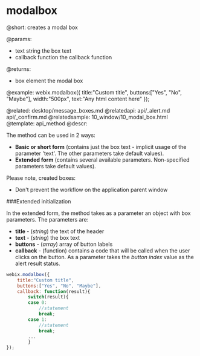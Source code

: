 modalbox
========

@short:
	creates a modal box

@params:
- text	string  the box text 
- callback	function 	the callback function

@returns:
- box    element  the modal box  

@example:
	webix.modalbox({
		title:"Custom title",
		buttons:["Yes", "No", "Maybe"],
		width:"500px",
		text:"Any html content here"
	});



@related: 
	desktop/message_boxes.md
@relatedapi: 
	api/_alert.md
    api/_confirm.md
@relatedsample:
	10_window/10_modal_box.html
@template:	api_method
@descr:

The method can be used in 2 ways:

- **Basic or short form** (contains just the box text - implicit usage of the parameter 'text'. The other parameters take default values).
- **Extended form** (contains several available parameters. Non-specified parameters take default values).

Please note, created boxes:

- Don't prevent the workflow on the application parent window

###Extended initialization

In the extended form, the method takes as a parameter an object with box parameters. The parameters are:

- **title** - (*string*) the text of the header
- **text** - (*string*) the box text
- **buttons** - (*array*) array of button labels
- **callback** - (function) contains a code that will be called when the user clicks on the button. As a parameter takes the *button index* value as the alert result status.

~~~js
webix.modalbox({
	title:"Custom title",
	buttons:["Yes", "No", "Maybe"],
	callback: function(result){
        switch(result){
        case 0: 
            //statement
            break;
        case 1:
            //statement
            break;
        ...
        }	
});
~~~


